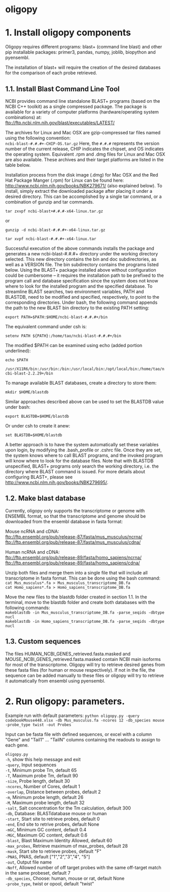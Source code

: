 # oligopy

# 1. Install oligopy components

Oligopy requires different programs: blast+ (command line blast) and other pip installable packages: primer3, pandas, numpy, joblib, biopython and pyensembl.

The installation of blast+ will require the creation of the desired databases for the comparison of each probe retrieved.

## 1.1. Install Blast Command Line Tool
NCBI provides command line standalone BLAST+ programs (based on the NCBI C++ toolkit) as a single compressed package. The package is available for a variety of computer platforms (hardware/operating system combinations) at:  
ftp://ftp.ncbi.nlm.nih.gov/blast/executables/LATEST/  
  
The archives for Linux and Mac OSX are gzip-compressed tar files named using the following convention:  
`ncbi-blast-#.#.#+-CHIP-OS.tar.gz`
Here, the `#.#.#` represents the version number of the current release, CHIP indicates the chipset, and OS indicates the operating system. Equivalent .rpm and .dmg files for Linux and Mac OSX are also available. These archives and their target platforms are listed in the table below.

Installation process from the disk image (.dmg) for Mac OSX and the Red Hat Package Manger (.rpm) for Linux can be found here: http://www.ncbi.nlm.nih.gov/books/NBK279671/ (also explained below).
To install, simply extract the downloaded package after placing it under a desired directory. This can be accomplished by a single tar command, or a combination of gunzip and tar commands.

`tar zxvpf ncbi-blast+#.#.#-x64-linux.tar.gz`

or

`gunzip -d ncbi-blast-#.#.#+-x64-linux.tar.gz`

`tar xvpf ncbi-blast-#.#.#+-x64-linux.tar`

Successful execution of the above commands installs the package and generates a new ncbi-blast-#.#.#+ directory under the working directory selected. This new directory contains the bin and doc subdirectories, as well as a VERSION file. The bin subdirectory contains the programs listed below.
Using the BLAST+ package installed above without configuration could be cumbersome – it requires the installation path to be prefixed to the program call and database specification since the system does not know where to look for the installed program and the specified database. To streamline BLAST searches, two environment variables, PATH and BLASTDB, need to be modified and specified, respectively, to point to the corresponding directories.
Under bash, the following command appends the path to the new BLAST bin directory to the existing PATH setting:

`export PATH=$PATH:$HOME/ncbi-blast-#.#.#+/bin`

The equivalent command under csh is:

`setenv PATH ${PATH}:/home/tao/ncbi-blast-#.#.#+/bin`

The modified $PATH can be examined using echo (added portion underlined):

`echo $PATH`

`/usr/X11R6/bin:/usr/bin:/bin:/usr/local/bin:/opt/local/bin:/home/tao/ncbi-blast-2.2.29+/bin`

To manage available BLAST databases, create a directory to store them:

`mkdir $HOME/blastdb`

Similar approaches described above can be used to set the BLASTDB value under bash:

`export BLASTDB=$HOME/blastdb`

Or under csh to create it anew:

`set BLASTDB=$HOME/blastdb`

A better approach is to have the system automatically set these variables upon login, by modifying the .bash_profile or .cshrc file.
Once they are set, the system knows where to call BLAST programs, and the invoked program will know where to look for the database files. Note that with BLASTDB unspecified, BLAST+ programs only search the working directory, i.e. the directory where BLAST command is issued. For more details about configuring BLAST+, please see http://www.ncbi.nlm.nih.gov/books/NBK279695/.

## 1.2. Make blast database
Currently, oligopy only supports the transcriptome or genome with ENSEMBL format, so that the transcriptome and genome should be downloaded from the ensembl database in fasta format:

Mouse ncRNA and cDNA:  
ftp://ftp.ensembl.org/pub/release-87/fasta/mus_musculus/ncrna/  
ftp://ftp.ensembl.org/pub/release-87/fasta/mus_musculus/cdna/  

Human ncRNA and cDNA:  
ftp://ftp.ensembl.org/pub/release-89/fasta/homo_sapiens/ncrna/  
ftp://ftp.ensembl.org/pub/release-89/fasta/homo_sapiens/cdna/  

Unzip both files and merge them into a single file that will include all transcriptome in fasta format. This can be done using the bash command:  
`cat Mus_musculus*.fa > Mus_musculus_transcriptome_DB.fa`  
`cat Homo_sapiens*.fa > Homo_sapiens_transcriptome_DB.fa`  

Move the new files to the blastdb folder created in section 1.1. 
In the terminal, move to the blastdb folder and create both databases with the following commands:  
`makeblastdb -in Mus_musculus_transcriptome_DB.fa -parse_seqids -dbtype nucl`  
`makeblastdb -in Homo_sapiens_transcriptome_DB.fa -parse_seqids -dbtype nucl`  

## 1.3. Custom sequences

The files HUMAN_NCBI_GENES_retrieved.fasta.masked and MOUSE_NCBI_GENES_retrieved.fasta.masked contain NCBI main isoforms for most of the transcriptome. Oligopy will try to retrieve desired genes from these fasta files (for human or mouse respectively). If not in the file, the sequence can be added manually to these files or oligopy will try to retrieve it automatically from ensembl using pyensembl.

# 2. Run oligopy: parameters.

Example run with default parameters: `python oligopy.py -query codebookMouse448.xlsx -db Mus_musculus.fa -ncores 12 -db_species mouse -probe_type twist -out Probes`
  
Input can be fasta file with defined sequences, or excel with a column "Gene" and "Tail1" ... "TailN" columns containing the readouts to assign to each gene.
  
`oligopy.py`   
`-h`, show this help message and exit  
`-query`, Input sequences  
`-t`, Minimum probe Tm, default 65    
`-T`, Maximum probe Tm, default 90  
`-size`, Probe length, default 30  
`-ncores`, Number of Cores, default 1  
`-overlap`, Distance between probes, default 2  
`-m`, Minimum probe length, default 26  
`-M`, Maximum probe length, default 32   
`-salt`, Salt concentration for the Tm calculation, default 300  
`-db`, Database: BLASTdatabase mouse or human  
`-start`, Start site to retrieve probes, default 0  
`-end`, End site to retrive probes, default None  
`-mGC`, Minimum GC content, default 0.4  
`-MGC`, Maximum GC content, default 0.6  
`-blast`, Blast Maximum Identity Allowed, default 60  
`-max_probes`, Retrieve maximum of max_probes, default 28  
`-mask`, Start site to retrieve probes, default "F"  
`-PNAS`, PNAS, default ["1","2","3","4", "5"]  
`-out`, Output file name  
`-Noff`, Allowed number of off target probes with the same off-target match in the same probeset, default 7  
`-db_species`, Choose: human, mouse or rat, default None  
`-probe_type`, twist or opool, default "twist"  
